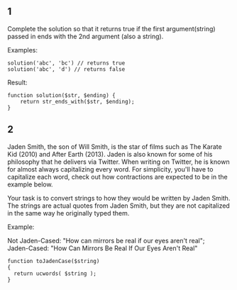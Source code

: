 ## 1
Complete the solution so that it returns true if the first argument(string) passed in ends with the 2nd argument (also a string).

Examples:
```
solution('abc', 'bc') // returns true
solution('abc', 'd') // returns false
```
Result:
```
function solution($str, $ending) {
    return str_ends_with($str, $ending);
}
```

## 2
Jaden Smith, the son of Will Smith, is the star of films such as The Karate Kid (2010) and After Earth (2013). Jaden is also known for some of his philosophy that he delivers via Twitter. When writing on Twitter, he is known for almost always capitalizing every word. For simplicity, you'll have to capitalize each word, check out how contractions are expected to be in the example below.

Your task is to convert strings to how they would be written by Jaden Smith. The strings are actual quotes from Jaden Smith, but they are not capitalized in the same way he originally typed them.

Example:

Not Jaden-Cased: "How can mirrors be real if our eyes aren't real";<br>
Jaden-Cased:     "How Can Mirrors Be Real If Our Eyes Aren't Real"

```
function toJadenCase($string) 
{
  return ucwords( $string );
}
```